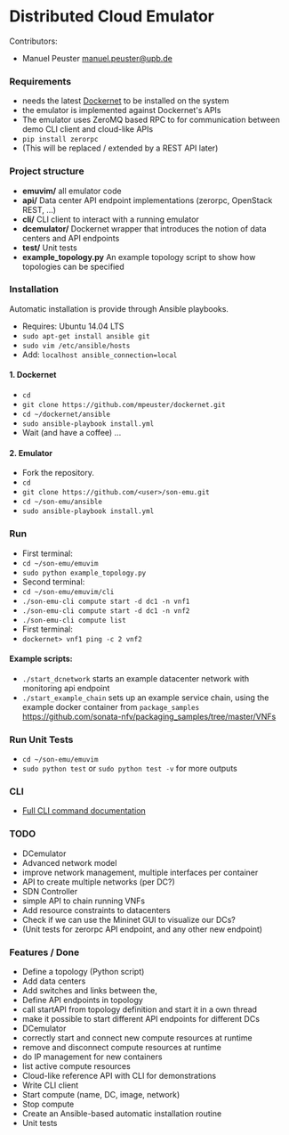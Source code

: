 # Distributed Cloud Emulator

Contributors:

* Manuel Peuster <manuel.peuster@upb.de>


### Requirements
* needs the latest [Dockernet](https://github.com/mpeuster/dockernet) to be installed on the system
 * the emulator is implemented against Dockernet's APIs
* The emulator uses ZeroMQ based RPC to for communication between demo CLI client and cloud-like APIs
 * `pip install zerorpc`
 * (This will be replaced / extended by a REST API later)

### Project structure
* **emuvim/** all emulator code 
 * **api/** Data center API endpoint implementations (zerorpc, OpenStack REST, ...)
 * **cli/** CLI client to interact with a running emulator
 * **dcemulator/** Dockernet wrapper that introduces the notion of data centers and API endpoints
 * **test/** Unit tests
 * **example_topology.py** An example topology script to show how topologies can be specified

### Installation
Automatic installation is provide through Ansible playbooks.
* Requires: Ubuntu 14.04 LTS
* `sudo apt-get install ansible git`
* `sudo vim /etc/ansible/hosts`
* Add: `localhost ansible_connection=local`

#### 1. Dockernet
* `cd`
* `git clone https://github.com/mpeuster/dockernet.git`
* `cd ~/dockernet/ansible`
* `sudo ansible-playbook install.yml`
* Wait (and have a coffee) ...

#### 2. Emulator
* Fork the repository.
* `cd`
* `git clone https://github.com/<user>/son-emu.git`
* `cd ~/son-emu/ansible`
* `sudo ansible-playbook install.yml`


### Run
* First terminal:
 * `cd ~/son-emu/emuvim`
 * `sudo python example_topology.py`
* Second terminal:
 * `cd ~/son-emu/emuvim/cli`
 * `./son-emu-cli compute start -d dc1 -n vnf1`
 * `./son-emu-cli compute start -d dc1 -n vnf2`
 * `./son-emu-cli compute list`
* First terminal:
 * `dockernet> vnf1 ping -c 2 vnf2`

#### Example scripts:
 * `./start_dcnetwork` starts an example datacenter network with monitoring api endpoint
 * `./start_example_chain` sets up an example service chain, using the example docker container from `package_samples` https://github.com/sonata-nfv/packaging_samples/tree/master/VNFs

### Run Unit Tests
* `cd ~/son-emu/emuvim`
* `sudo python test` or `sudo python test -v` for more outputs

### CLI
* [Full CLI command documentation](https://github.com/sonata-nfv/son-emu/wiki/CLI-Command-Overview)


### TODO
* DCemulator
 * Advanced network model
  * improve network management, multiple interfaces per container
  * API to create multiple networks (per DC?)
* SDN Controller
 * simple API to chain running VNFs
* Add resource constraints to datacenters
* Check if we can use the Mininet GUI to visualize our DCs?
* (Unit tests for zerorpc API endpoint, and any other new endpoint)


### Features / Done
* Define a topology (Python script)
 * Add data centers
 * Add switches and links between the,
* Define API endpoints in topology
 * call startAPI from topology definition and start it in a own thread
 * make it possible to start different API endpoints for different DCs
* DCemulator
 * correctly start and connect new compute resources at runtime
 * remove and disconnect compute resources at runtime
 * do IP management for new containers
 * list active compute resources
* Cloud-like reference API with CLI for demonstrations
 * Write CLI client
 * Start compute (name, DC, image, network)
 * Stop compute
* Create an Ansible-based automatic installation routine
* Unit tests

